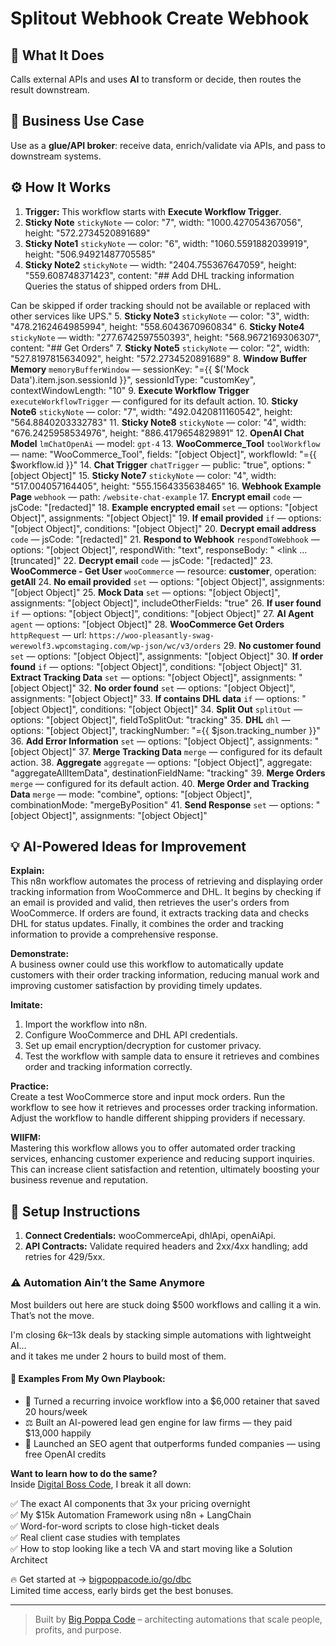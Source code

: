 # Splitout Webhook Create Webhook
## 🚀 What It Does
Calls external APIs and uses **AI** to transform or decide, then routes the result downstream.

## 💼 Business Use Case
Use as a **glue/API broker**: receive data, enrich/validate via APIs, and pass to downstream systems.

## ⚙️ How It Works
1. **Trigger:** This workflow starts with **Execute Workflow Trigger**.
2. **Sticky Note** `stickyNote` — color: "7", width: "1000.427054367056", height: "572.2734520891689"
3. **Sticky Note1** `stickyNote` — color: "6", width: "1060.5591882039919", height: "506.94921487705585"
4. **Sticky Note2** `stickyNote` — width: "2404.755367647059", height: "559.608748371423", content: "## Add DHL tracking information
Queries the status of shipped orders from DHL.

Can be skipped if order tracking should not be available or replaced with other services like UPS."
5. **Sticky Note3** `stickyNote` — color: "3", width: "478.2162464985994", height: "558.6043670960834"
6. **Sticky Note4** `stickyNote` — width: "277.6742597550393", height: "568.9672169306307", content: "## Get Orders"
7. **Sticky Note5** `stickyNote` — color: "2", width: "527.8197815634092", height: "572.2734520891689"
8. **Window Buffer Memory** `memoryBufferWindow` — sessionKey: "={{ $('Mock Data').item.json.sessionId }}", sessionIdType: "customKey", contextWindowLength: "10"
9. **Execute Workflow Trigger** `executeWorkflowTrigger` — configured for its default action.
10. **Sticky Note6** `stickyNote` — color: "7", width: "492.0420811160542", height: "564.8840203332783"
11. **Sticky Note8** `stickyNote` — color: "4", width: "676.2425958534976", height: "886.4179654829891"
12. **OpenAI Chat Model** `lmChatOpenAi` — model: `gpt-4`
13. **WooCommerce_Tool** `toolWorkflow` — name: "WooCommerce_Tool", fields: "[object Object]", workflowId: "={{ $workflow.id }}"
14. **Chat Trigger** `chatTrigger` — public: "true", options: "[object Object]"
15. **Sticky Note7** `stickyNote` — color: "4", width: "517.004057164405", height: "555.1564335638465"
16. **Webhook Example Page** `webhook` — path: `/website-chat-example`
17. **Encrypt email** `code` — jsCode: "[redacted]"
18. **Example encrypted email** `set` — options: "[object Object]", assignments: "[object Object]"
19. **If email provided** `if` — options: "[object Object]", conditions: "[object Object]"
20. **Decrypt email address** `code` — jsCode: "[redacted]"
21. **Respond to Webhook** `respondToWebhook` — options: "[object Object]", respondWith: "text", responseBody: "<doctype html>
	<html lang="en">
		<head>
			<meta charset="utf-8" />
			<meta name="viewport" content="width=device-width, initial-scale=1" />
			<title>Chat</title>
			<link
				…[truncated]"
22. **Decrypt email** `code` — jsCode: "[redacted]"
23. **WooCommerce - Get User** `wooCommerce` — resource: **customer**, operation: **getAll**
24. **No email provided** `set` — options: "[object Object]", assignments: "[object Object]"
25. **Mock Data** `set` — options: "[object Object]", assignments: "[object Object]", includeOtherFields: "true"
26. **If user found** `if` — options: "[object Object]", conditions: "[object Object]"
27. **AI Agent** `agent` — options: "[object Object]"
28. **WooCommerce Get Orders** `httpRequest` — url: `https://woo-pleasantly-swag-werewolf3.wpcomstaging.com/wp-json/wc/v3/orders`
29. **No customer found** `set` — options: "[object Object]", assignments: "[object Object]"
30. **If order found** `if` — options: "[object Object]", conditions: "[object Object]"
31. **Extract Tracking Data** `set` — options: "[object Object]", assignments: "[object Object]"
32. **No order found** `set` — options: "[object Object]", assignments: "[object Object]"
33. **If contains DHL data** `if` — options: "[object Object]", conditions: "[object Object]"
34. **Split Out** `splitOut` — options: "[object Object]", fieldToSplitOut: "tracking"
35. **DHL** `dhl` — options: "[object Object]", trackingNumber: "={{ $json.tracking_number }}"
36. **Add Error Information** `set` — options: "[object Object]", assignments: "[object Object]"
37. **Merge Tracking Data** `merge` — configured for its default action.
38. **Aggregate** `aggregate` — options: "[object Object]", aggregate: "aggregateAllItemData", destinationFieldName: "tracking"
39. **Merge Orders** `merge` — configured for its default action.
40. **Merge Order and Tracking Data** `merge` — mode: "combine", options: "[object Object]", combinationMode: "mergeByPosition"
41. **Send Response** `set` — options: "[object Object]", assignments: "[object Object]"

## 💡 AI-Powered Ideas for Improvement
**Explain:**  
This n8n workflow automates the process of retrieving and displaying order tracking information from WooCommerce and DHL. It begins by checking if an email is provided and valid, then retrieves the user's orders from WooCommerce. If orders are found, it extracts tracking data and checks DHL for status updates. Finally, it combines the order and tracking information to provide a comprehensive response.

**Demonstrate:**  
A business owner could use this workflow to automatically update customers with their order tracking information, reducing manual work and improving customer satisfaction by providing timely updates.

**Imitate:**  
1. Import the workflow into n8n.  
2. Configure WooCommerce and DHL API credentials.  
3. Set up email encryption/decryption for customer privacy.  
4. Test the workflow with sample data to ensure it retrieves and combines order and tracking information correctly.

**Practice:**  
Create a test WooCommerce store and input mock orders. Run the workflow to see how it retrieves and processes order tracking information. Adjust the workflow to handle different shipping providers if necessary.

**WIIFM:**  
Mastering this workflow allows you to offer automated order tracking services, enhancing customer experience and reducing support inquiries. This can increase client satisfaction and retention, ultimately boosting your business revenue and reputation.

## 🔧 Setup Instructions
1. **Connect Credentials:** wooCommerceApi, dhlApi, openAiApi.
2. **API Contracts:** Validate required headers and 2xx/4xx handling; add retries for 429/5xx.

### ⚠️ Automation Ain’t the Same Anymore

Most builders out here are stuck doing $500 workflows and calling it a win.  
That’s not the move.  

I'm closing $6k–$13k deals by stacking simple automations with lightweight AI...  
and it takes me under 2 hours to build most of them.

#### 🧠 Examples From My Own Playbook:
- 🔁 Turned a recurring invoice workflow into a $6,000 retainer that saved 20 hours/week  
- ⚖️ Built an AI-powered lead gen engine for law firms — they paid $13,000 happily  
- 🚀 Launched an SEO agent that outperforms funded companies — using free OpenAI credits  

**Want to learn how to do the same?**  
Inside [Digital Boss Code](https://bigpoppacode.io/go/dbc), I break it all down:

✅ The exact AI components that 3x your pricing overnight  
✅ My $15k Automation Framework using n8n + LangChain  
✅ Word-for-word scripts to close high-ticket deals  
✅ Real client case studies with templates  
✅ How to stop looking like a tech VA and start moving like a Solution Architect  

🔥 Get started at → [bigpoppacode.io/go/dbc](https://bigpoppacode.io/go/dbc)  
Limited time access, early birds get the best bonuses.

---
> Built by [Big Poppa Code](https://bigpoppacode.io) – architecting automations that scale people, profits, and purpose.
